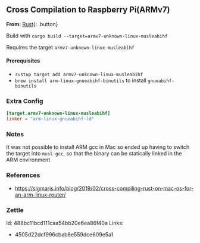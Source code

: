 ## Cross Compilation to Raspberry Pi(ARMv7)

**From:** [Rust](../rust.md){: .button}

Build with `cargo build --target=armv7-unknown-linux-musleabihf`

Requires the target `armv7-unknown-linux-musleabihf`

#### Prerequisites

- `rustup target add armv7-unknown-linux-musleabihf`
- `brew install arm-linux-gnueabihf-binutils` to install `gnueabihf-binutils`

### Extra Config

```toml
[target.armv7-unknown-linux-musleabihf]
linker = "arm-linux-gnueabihf-ld"
```

### Notes

It was not possible to install ARM gcc in Mac so ended up having to switch the 
target into `musl-gcc`, so that the binary can be statically linked in the ARM
environment

### References

- https://sigmaris.info/blog/2019/02/cross-compiling-rust-on-mac-os-for-an-arm-linux-router/

### Zettle

Id: 488bc11bcd111caa54bb20e6ea86f40a
Links:
- 4505d22dcf996cbab8e559dce609e5a1

